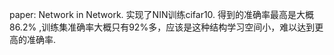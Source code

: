 paper: Network in Network.
实现了NIN训练cifar10.
得到的准确率最高是大概 86.2% ,训练集准确率大概只有92%多，应该是这种结构学习空间小，难以达到更高的准确率.
